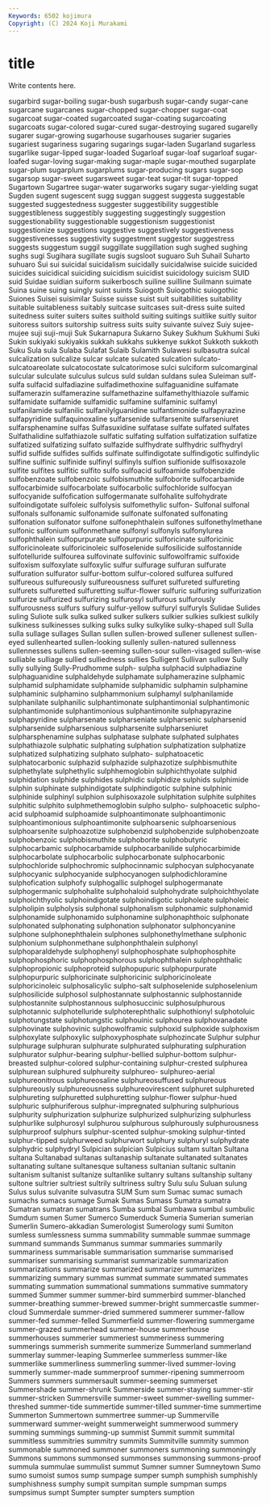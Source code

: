```yaml
---
Keywords: 6502 kojimura
Copyright: (C) 2024 Koji Murakami
---
```


# title

Write contents here.



sugarbird sugar-boiling sugar-bush sugarbush sugar-candy sugar-cane sugarcane
sugarcanes sugar-chopped sugar-chopper sugar-coat sugarcoat sugar-coated sugarcoated sugar-coating sugarcoating sugarcoats
sugar-colored sugar-cured sugar-destroying sugared sugarelly sugarer sugar-growing sugarhouse sugarhouses sugarier
sugaries sugariest sugariness sugaring sugarings sugar-laden Sugarland sugarless sugarlike sugar-lipped
sugar-loaded Sugarloaf sugar-loaf sugarloaf sugar-loafed sugar-loving sugar-making sugar-maple sugar-mouthed sugarplate
sugar-plum sugarplum sugarplums sugar-producing sugars sugar-sop sugarsop sugar-sweet sugarsweet sugar-teat
sugar-tit sugar-topped Sugartown Sugartree sugar-water sugarworks sugary sugar-yielding sugat Sugden
sugent sugescent sugg suggan suggest suggesta suggestable suggested suggestedness suggester
suggestibility suggestible suggestibleness suggestibly suggesting suggestingly suggestion suggestionability suggestionable suggestionism
suggestionist suggestionize suggestions suggestive suggestively suggestiveness suggestivenesses suggestivity suggestment suggestor
suggestress suggests suggestum suggil suggillate suggillation sugh sughed sughing sughs
sugi Sugihara sugillate sugis sugsloot suguaro Suh Suhail Suharto suhuaro
Sui sui suicidal suicidalism suicidally suicidalwise suicide suicided suicides suicidical
suiciding suicidism suicidist suicidology suicism SUID suid Suidae suidian suiform
suikerbosch suiline suilline Suilmann suimate Suina suine suing suingly suint
suints Suiogoth Suiogothic suiogothic Suiones Suisei suisimilar Suisse suisse suist
suit suitabilities suitability suitable suitableness suitably suitcase suitcases suit-dress suite
suited suitedness suiter suiters suites suithold suiting suitings suitlike suitly
suitor suitoress suitors suitorship suitress suits suity suivante suivez Suiy
sujee-mujee suji suji-muji Suk Sukarnapura Sukarno Sukey Sukhum Sukhumi Suki
Sukin sukiyaki sukiyakis sukkah sukkahs sukkenye sukkot Sukkoth sukkoth Suku
Sula sula Sulaba Sulafat Sulaib Sulamith Sulawesi sulbasutra sulcal sulcalization
sulcalize sulcar sulcate sulcated sulcation sulcato- sulcatoareolate sulcatocostate sulcatorimose sulci
sulciform sulcomarginal sulcular sulculate sulculus sulcus suld suldan suldans sulea
Suleiman sulf- sulfa sulfacid sulfadiazine sulfadimethoxine sulfaguanidine sulfamate sulfamerazin sulfamerazine
sulfamethazine sulfamethylthiazole sulfamic sulfamidate sulfamide sulfamidic sulfamine sulfaminic sulfamyl sulfanilamide
sulfanilic sulfanilylguanidine sulfantimonide sulfapyrazine sulfapyridine sulfaquinoxaline sulfarsenide sulfarsenite sulfarseniuret sulfarsphenamine
sulfas Sulfasuxidine sulfatase sulfate sulfated sulfates Sulfathalidine sulfathiazole sulfatic sulfating
sulfation sulfatization sulfatize sulfatized sulfatizing sulfato sulfazide sulfhydrate sulfhydric sulfhydryl
sulfid sulfide sulfides sulfids sulfinate sulfindigotate sulfindigotic sulfindylic sulfine sulfinic
sulfinide sulfinyl sulfinyls sulfion sulfionide sulfisoxazole sulfite sulfites sulfitic sulfito
sulfo sulfoacid sulfoamide sulfobenzide sulfobenzoate sulfobenzoic sulfobismuthite sulfoborite sulfocarbamide sulfocarbimide
sulfocarbolate sulfocarbolic sulfochloride sulfocyan sulfocyanide sulfofication sulfogermanate sulfohalite sulfohydrate sulfoindigotate
sulfoleic sulfolysis sulfomethylic sulfon- Sulfonal sulfonal sulfonals sulfonamic sulfonamide sulfonate
sulfonated sulfonating sulfonation sulfonator sulfone sulfonephthalein sulfones sulfonethylmethane sulfonic sulfonium
sulfonmethane sulfonyl sulfonyls sulfonylurea sulfophthalein sulfopurpurate sulfopurpuric sulforicinate sulforicinic sulforicinoleate
sulforicinoleic sulfoselenide sulfosilicide sulfostannide sulfotelluride sulfourea sulfovinate sulfovinic sulfowolframic sulfoxide
sulfoxism sulfoxylate sulfoxylic sulfur sulfurage sulfuran sulfurate sulfuration sulfurator sulfur-bottom
sulfur-colored sulfurea sulfured sulfureous sulfureously sulfureousness sulfuret sulfureted sulfureting sulfurets
sulfuretted sulfuretting sulfur-flower sulfuric sulfuring sulfurization sulfurize sulfurized sulfurizing sulfurosyl
sulfurous sulfurously sulfurousness sulfurs sulfury sulfur-yellow sulfuryl sulfuryls Sulidae Sulides
suling Suliote sulk sulka sulked sulker sulkers sulkier sulkies sulkiest
sulkily sulkiness sulkinesses sulking sulks sulky sulkylike sulky-shaped sull Sulla
sulla sullage sullages Sullan sullen sullen-browed sullener sullenest sullen-eyed sullenhearted
sullen-looking sullenly sullen-natured sullenness sullennesses sullens sullen-seeming sullen-sour sullen-visaged sullen-wise
sulliable sulliage sullied sulliedness sullies Sulligent Sullivan sullow Sully sully
sullying Sully-Prudhomme sulph- sulpha sulphacid sulphadiazine sulphaguanidine sulphaldehyde sulphamate sulphamerazine
sulphamic sulphamid sulphamidate sulphamide sulphamidic sulphamin sulphamine sulphaminic sulphamino sulphammonium
sulphamyl sulphanilamide sulphanilate sulphanilic sulphantimonate sulphantimonial sulphantimonic sulphantimonide sulphantimonious sulphantimonite
sulphapyrazine sulphapyridine sulpharsenate sulpharseniate sulpharsenic sulpharsenid sulpharsenide sulpharsenious sulpharsenite sulpharseniuret
sulpharsphenamine sulphas sulphatase sulphate sulphated sulphates sulphathiazole sulphatic sulphating sulphation
sulphatization sulphatize sulphatized sulphatizing sulphato sulphato- sulphatoacetic sulphatocarbonic sulphazid sulphazide
sulphazotize sulphbismuthite sulphethylate sulphethylic sulphhemoglobin sulphichthyolate sulphid sulphidation sulphide sulphides
sulphidic sulphidize sulphids sulphimide sulphin sulphinate sulphindigotate sulphindigotic sulphine sulphinic
sulphinide sulphinyl sulphion sulphisoxazole sulphitation sulphite sulphites sulphitic sulphito sulphmethemoglobin
sulpho sulpho- sulphoacetic sulpho-acid sulphoamid sulphoamide sulphoantimonate sulphoantimonic sulphoantimonious sulphoantimonite
sulphoarsenic sulphoarsenious sulphoarsenite sulphoazotize sulphobenzid sulphobenzide sulphobenzoate sulphobenzoic sulphobismuthite sulphoborite
sulphobutyric sulphocarbamic sulphocarbamide sulphocarbanilide sulphocarbimide sulphocarbolate sulphocarbolic sulphocarbonate sulphocarbonic sulphochloride
sulphochromic sulphocinnamic sulphocyan sulphocyanate sulphocyanic sulphocyanide sulphocyanogen sulphodichloramine sulphofication sulphofy
sulphogallic sulphogel sulphogermanate sulphogermanic sulphohalite sulphohaloid sulphohydrate sulphoichthyolate sulphoichthyolic sulphoindigotate
sulphoindigotic sulpholeate sulpholeic sulpholipin sulpholysis sulphonal sulphonalism sulphonamic sulphonamid sulphonamide
sulphonamido sulphonamine sulphonaphthoic sulphonate sulphonated sulphonating sulphonation sulphonator sulphoncyanine sulphone
sulphonephthalein sulphones sulphonethylmethane sulphonic sulphonium sulphonmethane sulphonphthalein sulphonyl sulphoparaldehyde sulphophenyl
sulphophosphate sulphophosphite sulphophosphoric sulphophosphorous sulphophthalein sulphophthalic sulphopropionic sulphoproteid sulphopupuric sulphopurpurate
sulphopurpuric sulphoricinate sulphoricinic sulphoricinoleate sulphoricinoleic sulphosalicylic sulpho-salt sulphoselenide sulphoselenium sulphosilicide
sulphosol sulphostannate sulphostannic sulphostannide sulphostannite sulphostannous sulphosuccinic sulphosulphurous sulphotannic sulphotelluride
sulphoterephthalic sulphothionyl sulphotoluic sulphotungstate sulphotungstic sulphouinic sulphourea sulphovanadate sulphovinate sulphovinic
sulphowolframic sulphoxid sulphoxide sulphoxism sulphoxylate sulphoxylic sulphoxyphosphate sulphozincate Sulphur sulphur
sulphurage sulphuran sulphurate sulphurated sulphurating sulphuration sulphurator sulphur-bearing sulphur-bellied sulphur-bottom
sulphur-breasted sulphur-colored sulphur-containing sulphur-crested sulphurea sulphurean sulphured sulphureity sulphureo- sulphureo-aerial
sulphureonitrous sulphureosaline sulphureosuffused sulphureous sulphureously sulphureousness sulphureovirescent sulphuret sulphureted sulphureting
sulphuretted sulphuretting sulphur-flower sulphur-hued sulphuric sulphuriferous sulphur-impregnated sulphuring sulphurious sulphurity
sulphurization sulphurize sulphurized sulphurizing sulphurless sulphurlike sulphurosyl sulphurou sulphurous sulphurously
sulphurousness sulphurproof sulphurs sulphur-scented sulphur-smoking sulphur-tinted sulphur-tipped sulphurweed sulphurwort sulphury
sulphuryl sulphydrate sulphydric sulphydryl Sulpician sulpician Sulpicius sultam sultan Sultana
sultana Sultanabad sultanas sultanaship sultanate sultanated sultanates sultanating sultane sultanesque
sultaness sultanian sultanic sultanin sultanism sultanist sultanize sultanlike sultanry sultans
sultanship sultany sultone sultrier sultriest sultrily sultriness sultry Sulu sulu
Suluan sulung Sulus sulus sulvanite sulvasutra SUM Sum sum Sumac
sumac sumach sumachs sumacs sumage Sumak Sumas Sumass Sumatra sumatra
Sumatran sumatran sumatrans Sumba sumbal Sumbawa sumbul sumbulic Sumdum sumen
Sumer Sumerco Sumerduck Sumeria Sumerian sumerian Sumerlin Sumero-akkadian Sumerologist Sumerology
sumi Sumiton sumless sumlessness summa summability summable summae summage summand
summands Summanus summar summaries summarily summariness summarisable summarisation summarise summarised
summariser summarising summarist summarizable summarization summarizations summarize summarized summarizer summarizes
summarizing summary summas summat summate summated summates summating summation summational
summations summative summatory summed Summer summer summer-bird summerbird summer-blanched summer-breathing
summer-brewed summer-bright summercastle summer-cloud Summerdale summer-dried summered summerer summer-fallow summer-fed
summer-felled Summerfield summer-flowering summergame summer-grazed summerhead summer-house summerhouse summerhouses summerier
summeriest summeriness summering summerings summerish summerite summerize Summerland summerland summerlay
summer-leaping Summerlee summerless summer-like summerlike summerliness summerling summer-lived summer-loving summerly
summer-made summerproof summer-ripening summerroom Summers summers summersault summer-seeming summerset Summershade
summer-shrunk Summerside summer-staying summer-stir summer-stricken Summersville summer-sweet summer-swelling summer-threshed summer-tide
summertide summer-tilled summer-time summertime Summerton Summertown summertree summer-up Summerville summerward
summer-weight summerweight summerwood summery summing summings summing-up summist Summit summit
summital summitless summitries summitry summits Summitville summity summon summonable summoned
summoner summoners summoning summoningly Summons summons summonsed summonses summonsing summons-proof
summula summulae summulist summut Sumner sumner Sumneytown Sumo sumo sumoist
sumos sump sumpage sumper sumph sumphish sumphishly sumphishness sumphy sumpit
sumpitan sumple sumpman sumps sumpsimus sumpt Sumpter sumpter sumpters sumption
